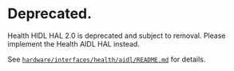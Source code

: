 # Deprecated.

Health HIDL HAL 2.0 is deprecated and subject to removal. Please
implement the Health AIDL HAL instead.

See [`hardware/interfaces/health/aidl/README.md`](../aidl/README.md) for
details.
